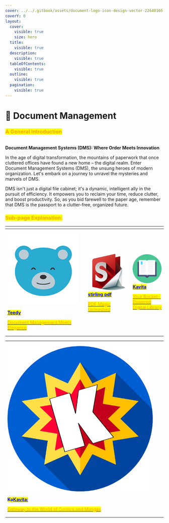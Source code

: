 ```yaml
---
cover: ../../.gitbook/assets/document-logo-icon-design-vector-22640165.jpg
coverY: 0
layout:
  cover:
    visible: true
    size: hero
  title:
    visible: true
  description:
    visible: true
  tableOfContents:
    visible: true
  outline:
    visible: true
  pagination:
    visible: true
---
```


# 📃 Document Management

### <mark style="color:orange;">**A General Introduction**</mark>

\
**Document Management Systems (DMS): Where Order Meets Innovation**

In the age of digital transformation, the mountains of paperwork that once cluttered offices have found a new home – the digital realm. Enter Document Management Systems (DMS), the unsung heroes of modern organization. Let's embark on a journey to unravel the mysteries and marvels of DMS.

DMS isn't just a digital file cabinet; it's a dynamic, intelligent ally in the pursuit of efficiency. It empowers you to reclaim your time, reduce clutter, and boost productivity. So, as you bid farewell to the paper age, remember that DMS is the passport to a clutter-free, organized future.

### <mark style="color:orange;">Sub-page Explanation:</mark>



<table><thead><tr><th width="242.33333333333331"></th><th></th><th></th></tr></thead><tbody><tr><td><p><img src="../../.gitbook/assets/image (2).png" alt=""></p><p><a href="https://docs.scaleinfinite.fr/demo-deployment/document-management/teedy-deployment"><mark style="color:blue;"><strong>Teedy</strong></mark></a></p><p></p><p> <a href="https://docs.scaleinfinite.fr/demo-deployment/document-management/teedy-deployment"><mark style="color:orange;">Document Management Meets Elegance</mark></a></p></td><td><p><img src="../../.gitbook/assets/image (8) (1).png" alt="" data-size="original"><a href="https://docs.scaleinfinite.fr/demo-deployment/document-management/stirling-pdf-deployment"><mark style="color:blue;"><strong>stirling pdf</strong></mark></a></p><p></p><p><a href="https://docs.scaleinfinite.fr/demo-deployment/document-management/stirling-pdf-deployment"><mark style="color:orange;">PDF Magic Unleashed</mark></a></p></td><td><p><img src="../../.gitbook/assets/image (1) (1).png" alt="" data-size="original"><a href="https://docs.scaleinfinite.fr/demo-deployment/document-management/kavita-deployment"><mark style="color:blue;"><strong>Kavita</strong></mark></a></p><p></p><p><a href="https://docs.scaleinfinite.fr/demo-deployment/document-management/kavita-deployment"><mark style="color:orange;">Your Rocket-Powered Digital Library</mark></a></p></td></tr></tbody></table>

|                                                                                                                                                                                                                                                                                                                                                                                                                                                                                                                                                                                                                  |   |   |
| ---------------------------------------------------------------------------------------------------------------------------------------------------------------------------------------------------------------------------------------------------------------------------------------------------------------------------------------------------------------------------------------------------------------------------------------------------------------------------------------------------------------------------------------------------------------------------------------------------------------- | - | - |
| <p><a href="https://docs.scaleinfinite.fr/demo-deployment/document-management/komga-deployment"><img src="../../.gitbook/assets/image (3) (1).png" alt="" data-size="original"></a></p><p></p><p><mark style="color:blue;"><strong>Ko</strong></mark><a href="https://docs.scaleinfinite.fr/demo-deployment/document-management/kavita-deployment"><mark style="color:blue;"><strong>Kavita:</strong></mark> </a></p><p></p><p><a href="https://docs.scaleinfinite.fr/demo-deployment/document-management/komga-deployment"><mark style="color:orange;">Gateway to the World of Comics and Mangas</mark></a></p> |   |   |
